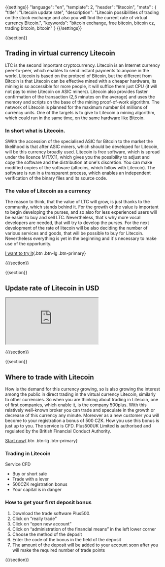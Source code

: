 {{settings}}
  "language": "en",
  "template": 2,
  "header": "litecoin",
  "meta" : {
    "title": "Litecoin update rate",
    "description": "Litecoin possibilities of trading on the stock exchange and also you will find the current rate of virtual currency Bitcoin.",
    "keywords": "bitcoin exchange, free bitcoin, bitcoin cz, trading bitcoin, bitcoin"
  }
{{/settings}}

{{section}}

## Trading in virtual currency Litecoin

LTC is the second important cryptocurrency. Litecoin is an Internet currency peer-to-peer, which enables to send instant payments to anyone in the world. Litecoin is based on the protocol of Bitcoin, but the different from Bitcoin is that Litecoin can be effective mined with a cheaper hardware, its mining is so accessible for more people, it will suffice them just CPU (it will not pay to mine Litecoin on ASIC miners). Litecoin also provides faster confirmation of the transaction (2,5 minutes on the average) and uses the memory and scripts on the base of the mining proof-of-work algorithm. The network of Litecoin is planned for the maximum number 84 millions of currency units. One of the targets is to give to Litecoin a mining algorithm, which could run in the same time, on the same hardware like Bitcoin.

### In short what is Litecoin.

SWith the accession of the specialised ASIC for Bitcoin to the market the likelihood is that after ASIC miners, which should be developed for Litecoin, will be this currency broadly used. Litecoin is free software, which is spread under the licence MIT/X11, which gives you the possibility to adjust and copy the software and the distribution at one's discretion.  You can make modified copies of the software (altcoins, which follow with Litecoin). The software is run in a transparent process, which enables an independent verification of the binary files and its source code.

### The value of Litecoin as a currency

The reason to think, that the value of LTC will grow, is just thanks to the community, which stands behind it. For the growth of the value is important to begin developing the purses, and so also for less experienced users will be easier to buy and sell LTC.  Nevertheless, that´s why more vocal developers are needed, that will try to develop the purses. For the next development of the rate of litecoin will be also deciding the number of various services and goods, that will be possible to buy for Litecoin. Nevertheless everything is yet in the beginning and it´s necessary to make use of the opportunity.

[I want to try it](http://www.plus500.com/en/StartTrading.aspx?id=66349&pl=2){.btn .btn-lg .btn-primary}

{{/section}}

{{section}}

## Update rate of Litecoin in USD 

<div class="container kurz">
<iframe src="http://marketools.plus500.com/Widgets/InstrumentChartContainer?hl=en&cty=EN&id=66349&tags=widg+chart+litecoin&pl=2&instSymb=LTCUSD"></iframe>
</div>

{{/section}}

{{section}}

## Where to trade with Litecoin

How is the demand for this currency growing, so is also growing the interest among the public in direct trading in the virtual currency Litecoin, similarly to other currencies. So when you are thinking about trading in Litecoin, one of first companies, which enable it, is the company 500plus. With this relatively well-known broker you can trade and speculate in the growth or decrease of this currency any minute. Moreover as a new customer you will become to your registration a bonus of 500 CZK. How you use this bonus is just up to you. The service is CFD. Plus500UK Limited is authorised and regulated by the British Financial Conduct Authority.

[Start now](http://www.plus500.com/cs/StartTrading.aspx?id=66349&pl=2){.btn .btn-lg .btn-primary}

### Trading in Litecoin
Service CFD

 * Buy or short sale
 * Trade with a lever
 * 500CZK registration bonus
 * Your capital is in danger

### How to get your first deposit bonus

 1. Download the trade software Plus500.
 2. Click on “really trade”
 3. Click on “open new account”
 4. Click on “administration of the financial means” in the left lower corner
 5. Choose the method of the deposit
 6. Enter the code of the bonus in the field of the deposit
 7. The amount of the deposit will be added to your account soon after you will make the required number of trade points

{{/section}}